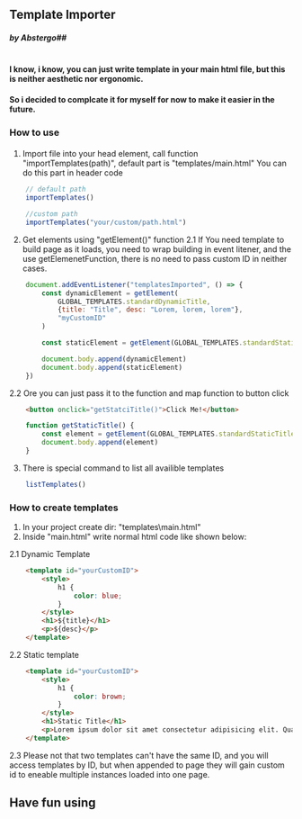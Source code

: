 ## Template Importer
##### by Abstergo##
#

#### I know, i know, you can just write template in your main html file, but this is neither aesthetic nor ergonomic. 
#### So i decided to complcate it for myself for now to make it easier in the future.

### How to use

#### 
1. Import file into your head element, call function "importTemplates(path)", default part is "templates/main.html" You can do this part in header code

```js
    // default path
    importTemplates()

    //custom path
    importTemplates("your/custom/path.html")
```
2. Get elements using "getElement()" function
2.1 If You need template to build page as it loads, you need to wrap building in event litener, and the use getElemenetFunction, there is no need to pass custom ID in neither cases.

```js
    document.addEventListener("templatesImported", () => {
        const dynamicElement = getElement(
            GLOBAL_TEMPLATES.standardDynamicTitle, 
            {title: "Title", desc: "Lorem, lorem, lorem"}, 
            "myCustomID"
        )

        const staticElement = getElement(GLOBAL_TEMPLATES.standardStaticTitle)

        document.body.append(dynamicElement)
        document.body.append(staticElement)
    })
```

2.2 Ore you can just pass it to the function and map function to button click

```html
    <button onclick="getStatciTitle()">Click Me!</button>
```
```js
    function getStaticTitle() {
        const element = getElement(GLOBAL_TEMPLATES.standardStaticTitle)
        document.body.append(element)
    }
```
3. There is special command to list all availible templates
```js
    listTemplates()
```

### How to create templates
1. In your project create dir: "templates\\main.html"
2. Inside "main.html" write normal html code like shown below:

2.1 Dynamic Template

```html
    <template id="yourCustomID">
        <style>
            h1 {
                color: blue;
            }
        </style>
        <h1>${title}</h1>
        <p>${desc}</p>
    </template>
```

2.2 Static template

```html
    <template id="yourCustomID">
        <style>
            h1 {
                color: brown;
            }
        </style>
        <h1>Static Title</h1>
        <p>Lorem ipsum dolor sit amet consectetur adipisicing elit. Quam, veritatis. Nam fugiat assumenda, recusandae nesciunt, eveniet repellendus, voluptate consequatur soluta vel eaque enim unde reprehenderit eius. Quidem sequi dicta eum.</p>
    </template>
```

2.3 Please not that two templates can't have the same ID, and you will access templates by ID, but when appended to page they will gain custom id to eneable multiple instances loaded into one page.

## Have fun using

